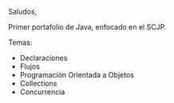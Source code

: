 Saludos,

Primer portafolio de Java, enfocado en el SCJP.

Temas:

- Declaraciones
- Flujos
- Programación Orientada a Objetos
- Collections
- Concurrencia

